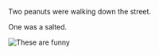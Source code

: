 Two peanuts were walking down the street.

One was a salted. <!-- .element: class="fragment" -->

![These are funny](https://iamcarrico.github.io/dns-what-do-all-these-letters-mean/images/dad/birds.gif)

